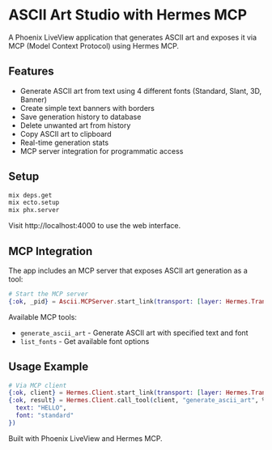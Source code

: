 # ASCII Art Studio with Hermes MCP

A Phoenix LiveView application that generates ASCII art and exposes it via MCP (Model Context Protocol) using Hermes MCP.

## Features

- Generate ASCII art from text using 4 different fonts (Standard, Slant, 3D, Banner)
- Create simple text banners with borders
- Save generation history to database
- Delete unwanted art from history
- Copy ASCII art to clipboard
- Real-time generation stats
- MCP server integration for programmatic access

## Setup

```bash
mix deps.get
mix ecto.setup
mix phx.server
```

Visit http://localhost:4000 to use the web interface.

## MCP Integration

The app includes an MCP server that exposes ASCII art generation as a tool:

```elixir
# Start the MCP server
{:ok, _pid} = Ascii.MCPServer.start_link(transport: [layer: Hermes.Transport.STDIO])
```

Available MCP tools:
- `generate_ascii_art` - Generate ASCII art with specified text and font
- `list_fonts` - Get available font options

## Usage Example

```elixir
# Via MCP client
{:ok, client} = Hermes.Client.start_link(transport: [layer: Hermes.Transport.STDIO])
{:ok, result} = Hermes.Client.call_tool(client, "generate_ascii_art", %{
  text: "HELLO",
  font: "standard"
})
```

Built with Phoenix LiveView and Hermes MCP.